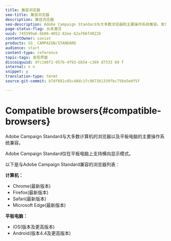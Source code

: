 ```yaml
---
title: 兼容浏览器
seo-title: 兼容浏览器
description: 兼容浏览器
seo-description: Adobe Campaign Standard与大多数浏览器和主要操作系统兼容。发现完整列表。
page-status-flag: 从未激活
uuid: 745599a6-6b06-4052-82ee-62a766f4922b
contentOwner: saviat
products: SG_ CAMPAIGN/STANDARD
audience: start
content-type: reference
topic-tags: 发现界面
discoiquuid: dfc188f2-957b-4f93-bb54-c369 d7333 b9 f
internal: n n
snippet: y
translation-type: tm+mt
source-git-commit: b7df681c05c48dc1fc9873b1339fbc756e5e0f5f

---
```



# Compatible browsers{#compatible-browsers}

Adobe Campaign Standard与大多数计算机的浏览器以及平板电脑的主要操作系统兼容。

Adobe Campaign Standard仅在平板电脑上支持横向显示模式。

以下是与Adobe Campaign Standard兼容的浏览器列表：

**计算机：**

* Chrome(最新版本)
* Firefox(最新版本)
* Safari(最新版本)
* Microsoft Edge(最新版本)

**平板电脑：**

* iOS(版本及更高版本)
* Android(版本4.4及更高版本)

